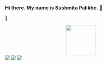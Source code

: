 ### Hi there. My name is Sushmita Palikhe. 👋
🔭 

<div id="header" align="center">
  <img src="https://media.giphy.com/media/M9gbBd9nbDrOTu1Mqx/giphy.gif" width="100"/>
</div>

<div id="badges">
  <a href = "https://www.linkedin.com/in/sushmita-palikhe-b45638177/" ><img src="https://img.shields.io/badge/LinkedIn-blue?logo=linkedin&logoColor=white&style=for-the-badge"/></a>
  <img src="https://img.shields.io/badge/Facebook-blue?logo=facebook&logoColor=white"/>
  <img src="https://img.shields.io/badge/Portfolio-blue"/>
</div>
<!--
**Sushmi-pal/Sushmi-pal** is a ✨ _special_ ✨ repository because its `README.md` (this file) appears on your GitHub profile.

Here are some ideas to get you started:

- 🔭 I’m currently working on ...
- 🌱 I’m currently learning ...
- 👯 I’m looking to collaborate on ...
- 🤔 I’m looking for help with ...
- 💬 Ask me about ...
- 📫 How to reach me: ...
- 😄 Pronouns: ...
- ⚡ Fun fact: ...
-->
